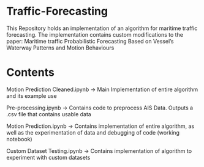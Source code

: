 # Traffic-Forecasting

This Repository holds an implementation of an algorithm for maritime traffic forecasting. The implementation contains custom modifications to the paper: Maritime traffic Probabilistic Forecasting Based on Vessel’s Waterway Patterns and Motion Behaviours

# Contents
<div>
  <p>Motion Prediction Cleaned.ipynb -> Main Implementation of entire algorithm and its example use</p>
  <p>Pre-processing.ipynb -> Contains code to preprocess AIS Data. Outputs a .csv file that contains usable data</p>
  <p>Motion Prediction.ipynb -> Contains implementation of entire algorithm, as well as the experimentation of data and debugging of code (working notebook)</p>
  <p>Custom Dataset Testing.ipynb -> Contains implementation of algorithm to experiment with custom datasets</p>
</div>
